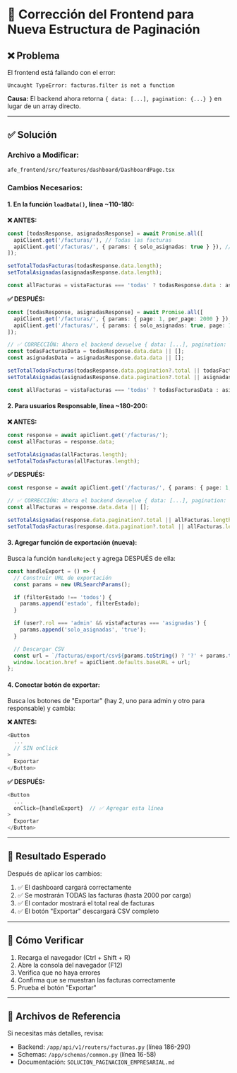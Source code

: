 # 🔧 Corrección del Frontend para Nueva Estructura de Paginación

## ❌ Problema

El frontend está fallando con el error:
```
Uncaught TypeError: facturas.filter is not a function
```

**Causa:** El backend ahora retorna `{ data: [...], pagination: {...} }` en lugar de un array directo.

---

## ✅ Solución

### Archivo a Modificar:
`afe_frontend/src/features/dashboard/DashboardPage.tsx`

### Cambios Necesarios:

#### 1. En la función `loadData()`, línea ~110-180:

**❌ ANTES:**
```typescript
const [todasResponse, asignadasResponse] = await Promise.all([
  apiClient.get('/facturas/'), // Todas las facturas
  apiClient.get('/facturas/', { params: { solo_asignadas: true } }), // Solo asignadas
]);

setTotalTodasFacturas(todasResponse.data.length);
setTotalAsignadas(asignadasResponse.data.length);

const allFacturas = vistaFacturas === 'todas' ? todasResponse.data : asignadasResponse.data;
```

**✅ DESPUÉS:**
```typescript
const [todasResponse, asignadasResponse] = await Promise.all([
  apiClient.get('/facturas/', { params: { page: 1, per_page: 2000 } }), // Todas las facturas
  apiClient.get('/facturas/', { params: { solo_asignadas: true, page: 1, per_page: 2000 } }), // Solo asignadas
]);

// ✅ CORRECCIÓN: Ahora el backend devuelve { data: [...], pagination: {...} }
const todasFacturasData = todasResponse.data.data || [];
const asignadasData = asignadasResponse.data.data || [];

setTotalTodasFacturas(todasResponse.data.pagination?.total || todasFacturasData.length);
setTotalAsignadas(asignadasResponse.data.pagination?.total || asignadasData.length);

const allFacturas = vistaFacturas === 'todas' ? todasFacturasData : asignadasData;
```

#### 2. Para usuarios Responsable, línea ~180-200:

**❌ ANTES:**
```typescript
const response = await apiClient.get('/facturas/');
const allFacturas = response.data;

setTotalAsignadas(allFacturas.length);
setTotalTodasFacturas(allFacturas.length);
```

**✅ DESPUÉS:**
```typescript
const response = await apiClient.get('/facturas/', { params: { page: 1, per_page: 2000 } });

// ✅ CORRECCIÓN: Ahora el backend devuelve { data: [...], pagination: {...} }
const allFacturas = response.data.data || [];

setTotalAsignadas(response.data.pagination?.total || allFacturas.length);
setTotalTodasFacturas(response.data.pagination?.total || allFacturas.length);
```

#### 3. Agregar función de exportación (nueva):

Busca la función `handleReject` y agrega DESPUÉS de ella:

```typescript
const handleExport = () => {
  // Construir URL de exportación
  const params = new URLSearchParams();

  if (filterEstado !== 'todos') {
    params.append('estado', filterEstado);
  }

  if (user?.rol === 'admin' && vistaFacturas === 'asignadas') {
    params.append('solo_asignadas', 'true');
  }

  // Descargar CSV
  const url = `/facturas/export/csv${params.toString() ? '?' + params.toString() : ''}`;
  window.location.href = apiClient.defaults.baseURL + url;
};
```

#### 4. Conectar botón de exportar:

Busca los botones de "Exportar" (hay 2, uno para admin y otro para responsable) y cambia:

**❌ ANTES:**
```typescript
<Button
  ...
  // SIN onClick
>
  Exportar
</Button>
```

**✅ DESPUÉS:**
```typescript
<Button
  ...
  onClick={handleExport}  // ✅ Agregar esta línea
>
  Exportar
</Button>
```

---

## 🎯 Resultado Esperado

Después de aplicar los cambios:

1. ✅ El dashboard cargará correctamente
2. ✅ Se mostrarán TODAS las facturas (hasta 2000 por carga)
3. ✅ El contador mostrará el total real de facturas
4. ✅ El botón "Exportar" descargará CSV completo

---

## 🧪 Cómo Verificar

1. Recarga el navegador (Ctrl + Shift + R)
2. Abre la consola del navegador (F12)
3. Verifica que no haya errores
4. Confirma que se muestran las facturas correctamente
5. Prueba el botón "Exportar"

---

## 📝 Archivos de Referencia

Si necesitas más detalles, revisa:
- Backend: `/app/api/v1/routers/facturas.py` (línea 186-290)
- Schemas: `/app/schemas/common.py` (línea 16-58)
- Documentación: `SOLUCION_PAGINACION_EMPRESARIAL.md`
